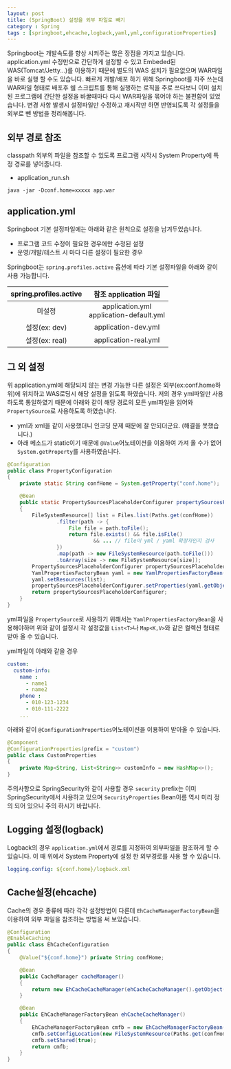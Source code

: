 ```yaml
---
layout: post
title: (SpringBoot) 설정을 외부 파일로 빼기
category : Spring
tags : [springboot,ehcache,logback,yaml,yml,configurationProperties]
---
```

Springboot는 개발속도를 향상 시켜주는 많은 장점을 가지고 있습니다.
application.yml 수정만으로 간단하게 설정할 수 있고 Embeded된 WAS(Tomcat/Jetty...)를 이용하기 때문에 별도의 WAS 설치가 필요없으며 WAR파일을 바로 실행 할 수도 있습니다.
빠르게 개발/배포 하기 위해 Springboot를 자주 쓰는데 WAR파일 형태로 배포후 쉘 스크립트를 통해 실행하는 로직을 주로 쓰다보니 이미 설치된 프로그램에 간단한 설정을 바꿀때마다 다시 WAR파일을 묶어야 하는 불편함이 있었습니다.
변경 사항 발생시 설정파일만 수정하고 재시작만 하면 반영되도록 각 설정들을 외부로 뺀 방법을 정리해봅니다.

외부 경로 참조
----
classpath 외부의 파일을 참조할 수 있도록 프로그램 시작시 System Property에 특정 경로를 넣어줍니다.

- application_run.sh
```vi
java -jar -Dconf.home=xxxxx app.war
```

application.yml
----
Springboot 기본 설정파일에는 아래와 같은 원칙으로 설정을 남겨두었습니다.
- 프로그램 코드 수정이 필요한 경우에만 수정된 설정
- 운영/개발/테스트 시 마다 다른 설정이 필요한 경우

Springboot는 `spring.profiles.active` 옵션에 따라 기본 설정파일을 아래와 같이 사용 가능합니다.

|spring.profiles.active|참조 application 파일|
|:----:|:----:|
|미설정|application.yml<br/>application-default.yml|
|설정(ex: dev)|application-dev.yml|
|설정(ex: real)|application-real.yml|

그 외 설정
----
위 application.yml에 해당되지 않는 변경 가능한 다른 설정은 외부(ex:conf.home하위)에 위치하고 WAS로딩시 해당 설정을 읽도록 하였습니다.
저의 경우 yml파일만 사용하도록 통일하였기 때문에 아래와 같이 해당 경로의 모든 yml파일을 읽어와 `PropertySource`로 사용하도록 하였습니다.

- yml과 xml을 같이 사용했더니 인코딩 문제 때문에 잘 안되더군요. (해결을 못했습니다.)
- 아래 메소드가 static이기 때문에 `@Value`어노테이션을 이용하여 가져 올 수가 없어 `System.getProperty`를 사용하였습니다.

```java
@Configuration
public class PropertyConfiguration
{
    private static String confHome = System.getProperty("conf.home");

    @Bean
    public static PropertySourcesPlaceholderConfigurer propertySourcesPlaceholderConfigurer() throws IOException
    {
        FileSystemResource[] list = Files.list(Paths.get(confHome))
                .filter(path -> {
                    File file = path.toFile();
                    return file.exists() && file.isFile()
                            && ... // file이 yml / yaml 확장자인지 검사
                })
                .map(path -> new FileSystemResource(path.toFile()))
                .toArray(size -> new FileSystemResource[size]);
        PropertySourcesPlaceholderConfigurer propertySourcesPlaceholderConfigurer = new PropertySourcesPlaceholderConfigurer();
        YamlPropertiesFactoryBean yaml = new YamlPropertiesFactoryBean();
        yaml.setResources(list);
        propertySourcesPlaceholderConfigurer.setProperties(yaml.getObject());
        return propertySourcesPlaceholderConfigurer;
    }
}
```

yml파일을 `PropertySource`로 사용하기 위해서는 `YamlPropertiesFactoryBean`을 사용해야하며 위와 같이 설정시 각 설정값을 `List<T>`나 `Map<K,V>`와 같은 컬렉션 형태로 받아 올 수 있습니다.

yml파일이 아래와 같을 경우

```yaml
custom:
  custom-info:
    name :
      - name1
      - name2
    phone :
      - 010-123-1234
      - 010-111-2222
    ...
```

아래와 같이 `@ConfigurationProperties`어노테이션을 이용하여 받아올 수 있습니다.

```java
@Component
@ConfigurationProperties(prefix = "custom")
public class CustomProperties
{
    private Map<String, List<String>> customInfo = new HashMap<>();
}
```

주의사항으로 SpringSecurity와 같이 사용할 경우 `security` prefix는 이미 SpringSecurity에서 사용하고 있으며 `SecurityProperties` Bean이름 역시 미리 정의 되어 있으니 주의 하시기 바랍니다.

Logging 설정(logback)
----
Logback의 경우 `application.yml`에서 경로를 지정하여 외부파일을 참조하게 할 수 있습니다.
이 때 위에서 System Property에 설정 한 외부경로를 사용 할 수 있습니다.

```yaml
logging.config: ${conf.home}/logback.xml
```

Cache설정(ehcache)
----
Cache의 경우 종류에 따라 각각 설정방법이 다른데 `EhCacheManagerFactoryBean`을 이용하여 외부 파일을 참조하는 방법을 써 보았습니다.

```java
@Configuration
@EnableCaching
public class EhCacheConfiguration
{
    @Value("${conf.home}") private String confHome;

    @Bean
    public CacheManager cacheManager()
    {
        return new EhCacheCacheManager(ehCacheCacheManager().getObject());
    }

    @Bean
    public EhCacheManagerFactoryBean ehCacheCacheManager()
    {
        EhCacheManagerFactoryBean cmfb = new EhCacheManagerFactoryBean();
        cmfb.setConfigLocation(new FileSystemResource(Paths.get(confHome + "/ehcache.xml").toFile()));
        cmfb.setShared(true);
        return cmfb;
    }
}
```
